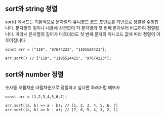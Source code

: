 ## sort와 string 정렬  

sort() 메서드는 기본적으로 문자열의 유니코드 코드 포인트를 기반으로 정렬을 수행합니다. 
문자열의 길이나 내용에 상관없이 각 문자열의 첫 번째 문자부터 비교하여 정렬됩니다. 
따라서 문자열의 길이가 다르더라도 첫 번째 문자의 유니코드 값에 따라 정렬이 이루어집니다.

```
const arr = ["119", "97674223", "1195524421"];

arr.sort() // ["119", "1195524421", "97674223"];
```


## sort와 number 정렬

숫자를 오름차순 내림차순으로 정렬하고 싶다면 아래처럼 해보자

```
const arr = [1,2,3,4,5,6,7];

arr.sort((a, b) => a - b); // [1, 2, 3, 4, 5, 6, 7]
arr.sort((a, b) => b - a); // [7, 6, 5, 4, 3, 2, 1]
```
